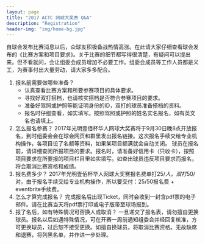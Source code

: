 ```yaml
---
layout: page
title: "2017 ACTC 网球大奖赛 Q&A"
description: "Registration"
header-img: "img/home-bg.jpg"
---
```


自球会发布比赛消息以后，众球友积极备战热情高涨。在此请大家仔细查看球会发布的《比赛方案和项目要求》。关于比赛的细节都写得很清楚，有疑问可以提出来。但不看就问，会让组委会成员增加不必要工作。组委会成员等工作人员都是义工，为赛事付出大量劳动，请大家多多配合。

1. 报名前需要做哪些准备？
   - 认真查看比赛方案和所要参赛项目的具体要求。
   - 寻找好双打搭档，也请核实搭档是否符合参赛项目的要求。
   - 准备好驾照或护照等能证明身份的ID，双打的球员准备搭档的资料。
   - 报名时仔细查看，如实填写。按照驾照或护照的姓名实名报名，如有英文名也请填上。
2. 怎么报名参赛？
   2017年光明壹佰杯华人网球大奖赛将于9月30日晚8点开放报名，到时组委会会在球会网页和群里发出报名链接。这次报名手续交给专业机构操作，各项目设了名额等资料，如果某项目额满就会自动关闭。
球员在报名前，请详细查阅所报项目的要求。报名时，请准备好信用卡（只收卡），按照项目要求在所要报的项目栏目里如实填写。如查出球员违反项目要求而报名，将会取消比赛资格和成绩。
3. 报名费多少？
   2017年光明壹佰杯华人网球大奖赛报名费单打$25/人，双打$50/对。由于报名手续交给专业机构操作，所以要交付：25/50报名费 + eventbrite手续费。
4. 怎么才算完成报名？
   完成报名后出现Ticket，同时会收到一封含pdf票的电子邮件。请在比赛当天将pdf票打印或电子版带至球场报到。
5. 报了名后，如有特殊情况可否换人或取消？
   一旦递交了报名表，请勿擅自更换球员。报名以后如遇特殊情况，可在开赛一周前通知组委会并经回复核准，方可更换球员，过后恕不接受更换。如擅自换球员，将取消比赛资格。无故缺席和退赛，将列黑名单，并作进一步处理。
